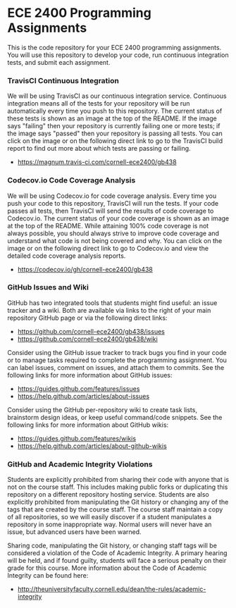 
ECE 2400 Programming Assignments
==========================================================================

This is the code repository for your ECE 2400 programming assignments.
You will use this repository to develop your code, run continuous
integration tests, and submit each assignment.

### TravisCI Continuous Integration

We will be using TravisCI as our continuous integration service.
Continuous integration means all of the tests for your repository will be
run automatically every time you push to this repository. The current
status of these tests is shown as an image at the top of the README. If
the image says "failing" then your repository is currently failing one or
more tests; if the image says "passed" then your repository is passing
all tests. You can click on the image or on the following direct link to
go to the TravisCI build report to find out more about which tests are
passing or failing.

 * https://magnum.travis-ci.com/cornell-ece2400/gb438

### Codecov.io Code Coverage Analysis

We will be using Codecov.io for code coverage analysis. Every time you
push your code to this repository, TravisCI will run the tests. If your
code passes all tests, then TravisCI will send the results of code
coverage to Codecov.io. The current status of your code coverage is shown
as an image at the top of the README. While attaining 100% code coverage
is not always possible, you should always strive to improve code coverage
and understand what code is not being covered and why. You can click on
the image or on the following direct link to go to Codecov.io and view
the detailed code coverage analysis reports.

 * https://codecov.io/gh/cornell-ece2400/gb438

### GitHub Issues and Wiki

GitHub has two integrated tools that students might find useful: an issue
tracker and a wiki. Both are available via links to the right of your
main repository GitHub page or via the following direct links:

 * https://github.com/cornell-ece2400/gb438/issues
 * https://github.com/cornell-ece2400/gb438/wiki

Consider using the GitHub issue tracker to track bugs you find in your
code or to manage tasks required to complete the programming assignment.
You can label issues, comment on issues, and attach them to commits. See
the following links for more information about GitHub issues:

 * https://guides.github.com/features/issues
 * https://help.github.com/articles/about-issues

Consider using the GitHub per-repository wiki to create task lists,
brainstorm design ideas, or keep useful command/code snippets. See the
following links for more information about GitHub wikis:

 * https://guides.github.com/features/wikis
 * https://help.github.com/articles/about-github-wikis

### GitHub and Academic Integrity Violations

Students are explicitly prohibited from sharing their code with anyone
that is not on the course staff. This includes making public forks or
duplicating this repository on a different repository hosting service.
Students are also explicitly prohibited from manipulating the Git history
or changing any of the tags that are created by the course staff. The
course staff maintain a copy of all repositories, so we will easily
discover if a student manipulates a repository in some inappropriate way.
Normal users will never have an issue, but advanced users have been
warned.

Sharing code, manipulating the Git history, or changing staff tags will
be considered a violation of the Code of Academic Integrity. A primary
hearing will be held, and if found guilty, students will face a serious
penalty on their grade for this course. More information about the Code
of Academic Integrity can be found here:

 * http://theuniversityfaculty.cornell.edu/dean/the-rules/academic-integrity

